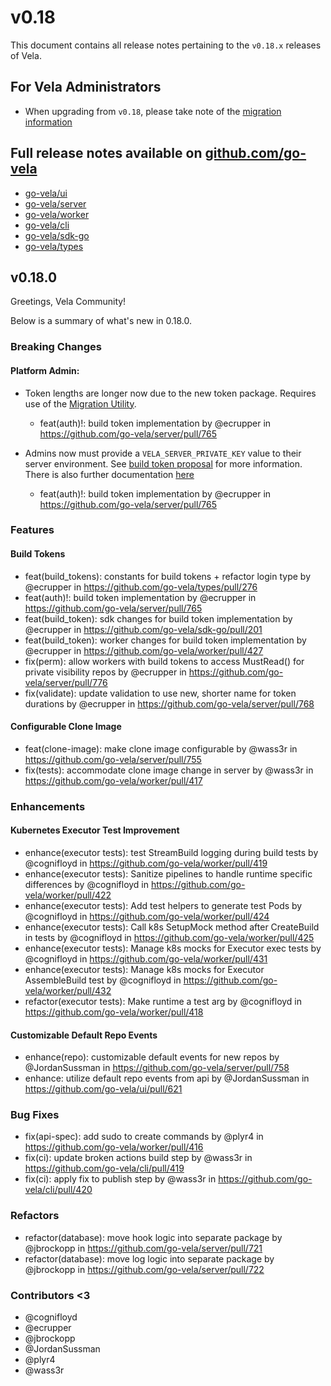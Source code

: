 # v0.18

This document contains all release notes pertaining to the `v0.18.x` releases of Vela.

## For Vela Administrators

* When upgrading from `v0.18`, please take note of the [migration information](/migrations/v0.18/README.md)

## Full release notes available on [github.com/go-vela](https://github.com/go-vela)

* [go-vela/ui](https://github.com/go-vela/ui/releases)
* [go-vela/server](https://github.com/go-vela/server/releases)
* [go-vela/worker](https://github.com/go-vela/worker/releases)
* [go-vela/cli](https://github.com/go-vela/cli/releases)
* [go-vela/sdk-go](https://github.com/go-vela/sdk-go/releases)
* [go-vela/types](https://github.com/go-vela/types/releases)

## v0.18.0

Greetings, Vela Community!

Below is a summary of what's new in 0.18.0.

### Breaking Changes

#### Platform Admin:

- Token lengths are longer now due to the new token package. Requires use of the [Migration Utility](#for-vela-administrators).
  * feat(auth)!: build token implementation by @ecrupper in https://github.com/go-vela/server/pull/765

- Admins now must provide a `VELA_SERVER_PRIVATE_KEY` value to their server environment. See [build token proposal](https://github.com/go-vela/community/blob/main/proposals/2023/02-23_build-tokens.md) for more information. There is also further documentation [here](https://go-vela.github.io/docs/installation/server/reference/#vela_server_private_key)
  * feat(auth)!: build token implementation by @ecrupper in https://github.com/go-vela/server/pull/765

### Features

#### Build Tokens
* feat(build_tokens): constants for build tokens + refactor login type by @ecrupper in https://github.com/go-vela/types/pull/276
* feat(auth)!: build token implementation by @ecrupper in https://github.com/go-vela/server/pull/765
* feat(build_token): sdk changes for build token implementation by @ecrupper in https://github.com/go-vela/sdk-go/pull/201
* feat(build_token): worker changes for build token implementation by @ecrupper in https://github.com/go-vela/worker/pull/427
* fix(perm): allow workers with build tokens to access MustRead() for private visibility repos by @ecrupper in https://github.com/go-vela/server/pull/776
* fix(validate): update validation to use new, shorter name for token durations by @ecrupper in https://github.com/go-vela/server/pull/768

#### Configurable Clone Image
* feat(clone-image): make clone image configurable by @wass3r in https://github.com/go-vela/server/pull/755
* fix(tests): accommodate clone image change in server by @wass3r in https://github.com/go-vela/worker/pull/417

### Enhancements

#### Kubernetes Executor Test Improvement
* enhance(executor tests): test StreamBuild logging during build tests by @cognifloyd in https://github.com/go-vela/worker/pull/419
* enhance(executor tests): Sanitize pipelines to handle runtime specific differences by @cognifloyd in https://github.com/go-vela/worker/pull/422
* enhance(executor tests): Add test helpers to generate test Pods by @cognifloyd in https://github.com/go-vela/worker/pull/424
* enhance(executor tests): Call k8s SetupMock method after CreateBuild in tests by @cognifloyd in https://github.com/go-vela/worker/pull/425
* enhance(executor tests): Manage k8s mocks for Executor exec tests by @cognifloyd in https://github.com/go-vela/worker/pull/431
* enhance(executor tests):  Manage k8s mocks for Executor AssembleBuild test by @cognifloyd in https://github.com/go-vela/worker/pull/432
* refactor(executor tests): Make runtime a test arg by @cognifloyd in https://github.com/go-vela/worker/pull/418

#### Customizable Default Repo Events
* enhance(repo): customizable default events for new repos by @JordanSussman in https://github.com/go-vela/server/pull/758
* enhance: utilize default repo events from api by @JordanSussman in https://github.com/go-vela/ui/pull/621

### Bug Fixes
* fix(api-spec): add sudo to create commands by @plyr4 in https://github.com/go-vela/worker/pull/416
* fix(ci): update broken actions build step by @wass3r in https://github.com/go-vela/cli/pull/419
* fix(ci): apply fix to publish step by @wass3r in https://github.com/go-vela/cli/pull/420

### Refactors
* refactor(database): move hook logic into separate package by @jbrockopp in https://github.com/go-vela/server/pull/721
* refactor(database): move log logic into separate package by @jbrockopp in https://github.com/go-vela/server/pull/722

### Contributors <3

* @cognifloyd
* @ecrupper
* @jbrockopp
* @JordanSussman
* @plyr4
* @wass3r
